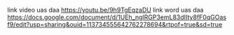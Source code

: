 link video uas daa
https://youtu.be/9h9TgEqzaDU
link word uas daa
https://docs.google.com/document/d/1UEh_nglRGP3emL83dIIty8fF0qGOasf9/edit?usp=sharing&ouid=113734555642762278694&rtpof=true&sd=true